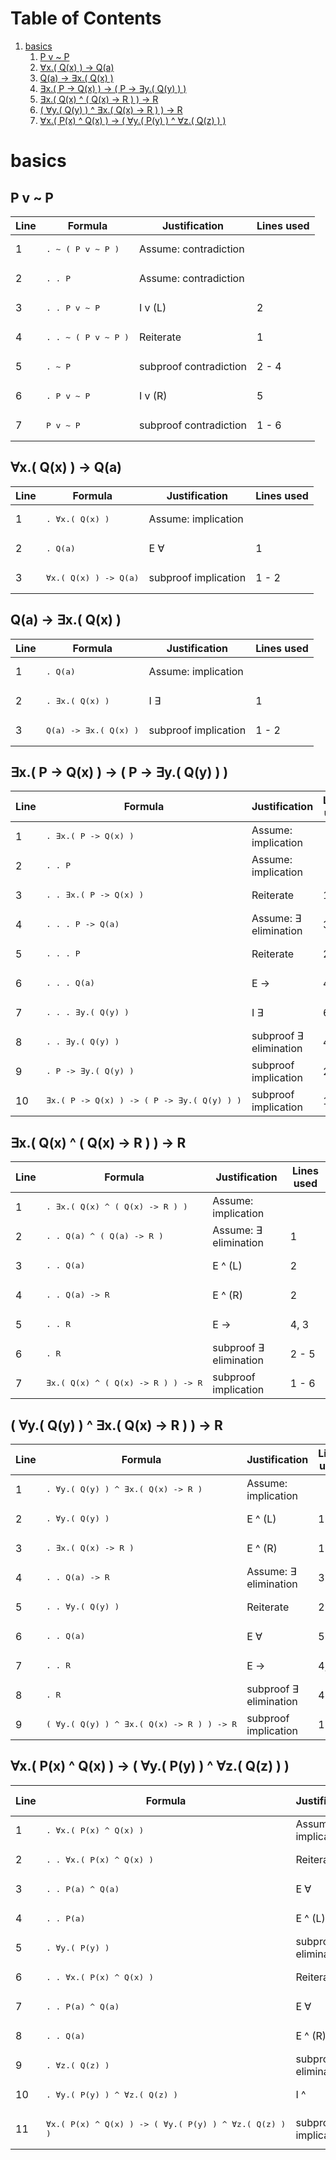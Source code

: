 
# Table of Contents

1. [basics](#basics)
    1. [P v ~ P](#proof-1-1)
    2. [∀x.( Q(x) ) -> Q(a)](#proof-1-2)
    3. [Q(a) -> ∃x.( Q(x) )](#proof-1-3)
    4. [∃x.( P -> Q(x) ) -> ( P -> ∃y.( Q(y) ) )](#proof-1-4)
    5. [∃x.( Q(x) ^ ( Q(x) -> R ) ) -> R](#proof-1-5)
    6. [( ∀y.( Q(y) ) ^ ∃x.( Q(x) -> R ) ) -> R](#proof-1-6)
    7. [∀x.( P(x) ^ Q(x) ) -> ( ∀y.( P(y) ) ^ ∀z.( Q(z) ) )](#proof-1-7)

# basics <a name="basics"></a>

## P v ~ P <a name="proof-1-1"></a>

| Line | Formula | Justification | Lines used |
| - | - | - | - |
| 1 | <pre>.   ~ ( P v ~ P )</pre> | Assume: contradiction |  |
| 2 | <pre>.   .   P</pre> | Assume: contradiction |  |
| 3 | <pre>.   .   P v ~ P</pre> | I v (L) | 2 |
| 4 | <pre>.   .   ~ ( P v ~ P )</pre> | Reiterate | 1 |
| 5 | <pre>.   ~ P</pre> | subproof contradiction | 2 - 4 |
| 6 | <pre>.   P v ~ P</pre> | I v (R) | 5 |
| 7 | <pre>P v ~ P</pre> | subproof contradiction | 1 - 6 |

## ∀x.( Q(x) ) -> Q(a) <a name="proof-1-2"></a>

| Line | Formula | Justification | Lines used |
| - | - | - | - |
| 1 | <pre>.   ∀x.( Q(x) )</pre> | Assume: implication |  |
| 2 | <pre>.   Q(a)</pre> | E ∀ | 1 |
| 3 | <pre>∀x.( Q(x) ) -> Q(a)</pre> | subproof implication | 1 - 2 |

## Q(a) -> ∃x.( Q(x) ) <a name="proof-1-3"></a>

| Line | Formula | Justification | Lines used |
| - | - | - | - |
| 1 | <pre>.   Q(a)</pre> | Assume: implication |  |
| 2 | <pre>.   ∃x.( Q(x) )</pre> | I ∃ | 1 |
| 3 | <pre>Q(a) -> ∃x.( Q(x) )</pre> | subproof implication | 1 - 2 |

## ∃x.( P -> Q(x) ) -> ( P -> ∃y.( Q(y) ) ) <a name="proof-1-4"></a>

| Line | Formula | Justification | Lines used |
| - | - | - | - |
| 1 | <pre>.   ∃x.( P -> Q(x) )</pre> | Assume: implication |  |
| 2 | <pre>.   .   P</pre> | Assume: implication |  |
| 3 | <pre>.   .   ∃x.( P -> Q(x) )</pre> | Reiterate | 1 |
| 4 | <pre>.   .   .   P -> Q(a)</pre> | Assume: ∃ elimination | 3 |
| 5 | <pre>.   .   .   P</pre> | Reiterate | 2 |
| 6 | <pre>.   .   .   Q(a)</pre> | E -> | 4, 5 |
| 7 | <pre>.   .   .   ∃y.( Q(y) )</pre> | I ∃ | 6 |
| 8 | <pre>.   .   ∃y.( Q(y) )</pre> | subproof ∃ elimination | 4 - 7 |
| 9 | <pre>.   P -> ∃y.( Q(y) )</pre> | subproof implication | 2 - 8 |
| 10 | <pre>∃x.( P -> Q(x) ) -> ( P -> ∃y.( Q(y) ) )</pre> | subproof implication | 1 - 9 |

## ∃x.( Q(x) ^ ( Q(x) -> R ) ) -> R <a name="proof-1-5"></a>

| Line | Formula | Justification | Lines used |
| - | - | - | - |
| 1 | <pre>.   ∃x.( Q(x) ^ ( Q(x) -> R ) )</pre> | Assume: implication |  |
| 2 | <pre>.   .   Q(a) ^ ( Q(a) -> R )</pre> | Assume: ∃ elimination | 1 |
| 3 | <pre>.   .   Q(a)</pre> | E ^ (L) | 2 |
| 4 | <pre>.   .   Q(a) -> R</pre> | E ^ (R) | 2 |
| 5 | <pre>.   .   R</pre> | E -> | 4, 3 |
| 6 | <pre>.   R</pre> | subproof ∃ elimination | 2 - 5 |
| 7 | <pre>∃x.( Q(x) ^ ( Q(x) -> R ) ) -> R</pre> | subproof implication | 1 - 6 |

## ( ∀y.( Q(y) ) ^ ∃x.( Q(x) -> R ) ) -> R <a name="proof-1-6"></a>

| Line | Formula | Justification | Lines used |
| - | - | - | - |
| 1 | <pre>.   ∀y.( Q(y) ) ^ ∃x.( Q(x) -> R )</pre> | Assume: implication |  |
| 2 | <pre>.   ∀y.( Q(y) )</pre> | E ^ (L) | 1 |
| 3 | <pre>.   ∃x.( Q(x) -> R )</pre> | E ^ (R) | 1 |
| 4 | <pre>.   .   Q(a) -> R</pre> | Assume: ∃ elimination | 3 |
| 5 | <pre>.   .   ∀y.( Q(y) )</pre> | Reiterate | 2 |
| 6 | <pre>.   .   Q(a)</pre> | E ∀ | 5 |
| 7 | <pre>.   .   R</pre> | E -> | 4, 6 |
| 8 | <pre>.   R</pre> | subproof ∃ elimination | 4 - 7 |
| 9 | <pre>( ∀y.( Q(y) ) ^ ∃x.( Q(x) -> R ) ) -> R</pre> | subproof implication | 1 - 8 |

## ∀x.( P(x) ^ Q(x) ) -> ( ∀y.( P(y) ) ^ ∀z.( Q(z) ) ) <a name="proof-1-7"></a>

| Line | Formula | Justification | Lines used |
| - | - | - | - |
| 1 | <pre>.   ∀x.( P(x) ^ Q(x) )</pre> | Assume: implication |  |
| 2 | <pre>.   .   ∀x.( P(x) ^ Q(x) )</pre> | Reiterate | 1 |
| 3 | <pre>.   .   P(a) ^ Q(a)</pre> | E ∀ | 2 |
| 4 | <pre>.   .   P(a)</pre> | E ^ (L) | 3 |
| 5 | <pre>.   ∀y.( P(y) )</pre> | subproof ∃ elimination | 2 - 4 |
| 6 | <pre>.   .   ∀x.( P(x) ^ Q(x) )</pre> | Reiterate | 1 |
| 7 | <pre>.   .   P(a) ^ Q(a)</pre> | E ∀ | 6 |
| 8 | <pre>.   .   Q(a)</pre> | E ^ (R) | 7 |
| 9 | <pre>.   ∀z.( Q(z) )</pre> | subproof ∃ elimination | 6 - 8 |
| 10 | <pre>.   ∀y.( P(y) ) ^ ∀z.( Q(z) )</pre> | I ^ | 5, 9 |
| 11 | <pre>∀x.( P(x) ^ Q(x) ) -> ( ∀y.( P(y) ) ^ ∀z.( Q(z) ) )</pre> | subproof implication | 1 - 10 |

